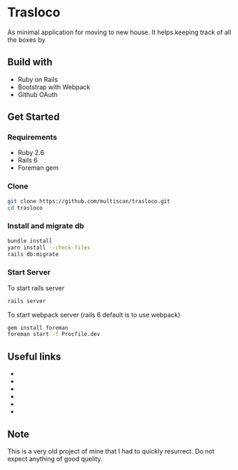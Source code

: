 # Trasloco
As minimal application for moving to new house.
It helps keeping track of all the boxes by 

## Build with
- Ruby on Rails
- Bootstrap with Webpack
- Github OAuth

## Get Started
### Requirements
- Ruby 2.6
- Rails 6
- Foreman gem

### Clone
```bash
git clone https://github.com/multiscan/trasloco.git
cd trasloco
```
### Install and migrate db

```bash
bundle install
yarn install --check-files
rails db:migrate
```
### Start Server
To start rails server
```bash
rails server

```
To start webpack server (rails 6 default is to use webpack)
```bash
gem install foreman
foreman start -f Procfile.dev
```

## Useful links
- [Rails6 + Devise template]: https://github.com/imhta/rails_6_devise_example
- [Ruby on Rails]: https://rubyonrails.org/
- [bootstrap]: https://getbootstrap.com/
- [Devise]: http://devise.plataformatec.com.br/Devise
- [Simple Form]: http://simple-form.plataformatec.com.br/
- [Simple form and bootstrap]: http://simple-form-bootstrap.plataformatec.com.br/


## Note
This is a very old project of mine that I had to quickly resurrect. Do not expect anything of good quelity.
